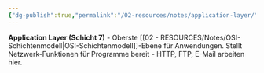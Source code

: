 ```yaml
---
{"dg-publish":true,"permalink":"/02-resources/notes/application-layer/","tags":["netzwerk/osi/layer7","anwendung/schnittstelle","netzwerk/osi"],"noteIcon":"","updated":"2025-09-05T10:21:17.679+02:00"}
---
```



**Application Layer (Schicht 7)** - Oberste [[02 - RESOURCES/Notes/OSI-Schichtenmodell\|OSI-Schichtenmodell]]-Ebene für Anwendungen.
Stellt Netzwerk-Funktionen für Programme bereit - HTTP, FTP, E-Mail arbeiten hier.